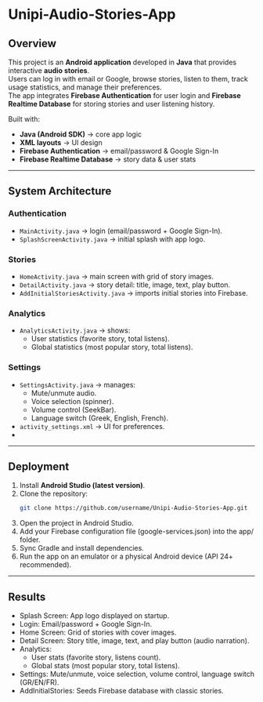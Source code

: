 # Unipi-Audio-Stories-App

## Overview
This project is an **Android application** developed in **Java** that provides interactive **audio stories**.  
Users can log in with email or Google, browse stories, listen to them, track usage statistics, and manage their preferences.  
The app integrates **Firebase Authentication** for user login and **Firebase Realtime Database** for storing stories and user listening history.  

Built with:
- **Java (Android SDK)** → core app logic  
- **XML layouts** → UI design  
- **Firebase Authentication** → email/password & Google Sign-In  
- **Firebase Realtime Database** → story data & user stats  

---

## System Architecture

### Authentication
- `MainActivity.java` → login (email/password + Google Sign-In).  
- `SplashScreenActivity.java` → initial splash with app logo.  

### Stories
- `HomeActivity.java` → main screen with grid of story images.  
- `DetailActivity.java` → story detail: title, image, text, play button.  
- `AddInitialStoriesActivity.java` → imports initial stories into Firebase.  

### Analytics
- `AnalyticsActivity.java` → shows:
  - User statistics (favorite story, total listens).  
  - Global statistics (most popular story, total listens).  

### Settings
- `SettingsActivity.java` → manages:
  - Mute/unmute audio.  
  - Voice selection (spinner).  
  - Volume control (SeekBar).  
  - Language switch (Greek, English, French).  
- `activity_settings.xml` → UI for preferences.
- 
---

## Deployment
1. Install **Android Studio (latest version)**.  
2. Clone the repository:  
   ```bash
   git clone https://github.com/username/Unipi-Audio-Stories-App.git
3. Open the project in Android Studio.
4. Add your Firebase configuration file (google-services.json) into the app/ folder.
5. Sync Gradle and install dependencies.
6. Run the app on an emulator or a physical Android device (API 24+ recommended).

---

## Results

- Splash Screen: App logo displayed on startup.
- Login: Email/password + Google Sign-In.
- Home Screen: Grid of stories with cover images.
- Detail Screen: Story title, image, text, and play button (audio narration).
- Analytics: 
   * User stats (favorite story, listens count).
   * Global stats (most popular story, total listens).
- Settings: Mute/unmute, voice selection, volume control, language switch (GR/EN/FR).
- AddInitialStories: Seeds Firebase database with classic stories.
